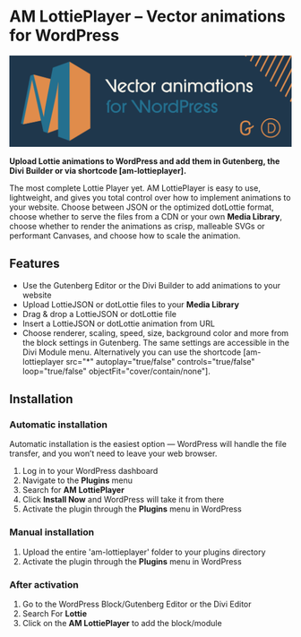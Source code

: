# AM LottiePlayer – Vector animations for WordPress

![Awesome Vector Animations](/svn/assets/banner-1544x500.png)

**Upload Lottie animations to WordPress and add them in Gutenberg, the Divi Builder or via shortcode \[am-lottieplayer\].**

The most complete Lottie Player yet. AM LottiePlayer is easy to use, lightweight, and gives you total control over how to implement animations to your website. Choose between JSON or the optimized dotLottie format, choose whether to serve the files from a CDN or your own **Media Library**, choose whether to render the animations as crisp, malleable SVGs or performant Canvases, and choose how to scale the animation.

## Features

- Use the Gutenberg Editor or the Divi Builder to add animations to your website
- Upload LottieJSON or dotLottie files to your **Media Library**
- Drag & drop a LottieJSON or dotLottie  file
- Insert a LottieJSON or dotLottie animation from URL
- Choose renderer, scaling, speed, size, background color and more from the block settings in Gutenberg. The same settings are accessible in the Divi Module menu. Alternatively you can use the shortcode \[am-lottieplayer src="*" autoplay="true/false" controls="true/false" loop="true/false" objectFit="cover/contain/none"\].

## Installation

### Automatic installation

Automatic installation is the easiest option — WordPress will handle the file transfer, and you won’t need to leave your web browser.

1. Log in to your WordPress dashboard
2. Navigate to the **Plugins** menu
3. Search for **AM LottiePlayer**
4. Click **Install Now** and WordPress will take it from there
5. Activate the plugin through the **Plugins** menu in WordPress

### Manual installation

1. Upload the entire 'am-lottieplayer' folder to your plugins directory
2. Activate the plugin through the **Plugins** menu in WordPress

### After activation

1. Go to the WordPress Block/Gutenberg Editor or the Divi Editor
2. Search For **Lottie**
3. Click on the **AM LottiePlayer** to add the block/module
